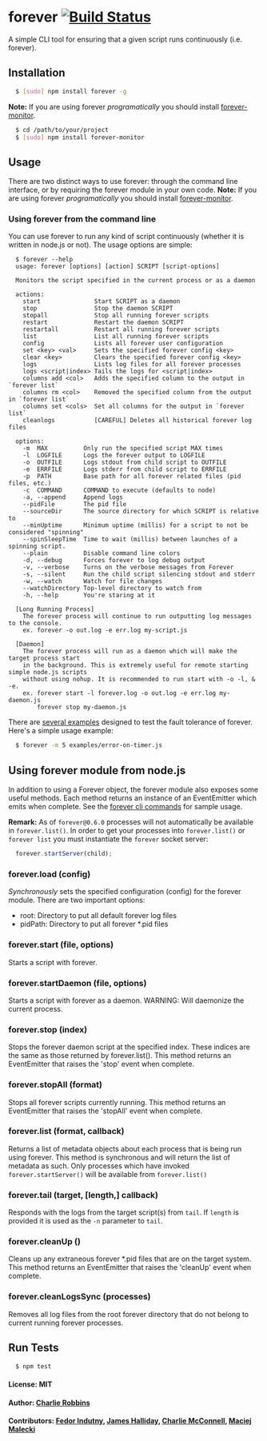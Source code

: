 # forever [![Build Status](https://secure.travis-ci.org/nodejitsu/forever.png)](http://travis-ci.org/nodejitsu/forever)

A simple CLI tool for ensuring that a given script runs continuously (i.e. forever).

## Installation

``` bash
  $ [sudo] npm install forever -g
```

**Note:** If you are using forever _programatically_ you should install [forever-monitor][0]. 

``` bash
  $ cd /path/to/your/project
  $ [sudo] npm install forever-monitor
```

## Usage
There are two distinct ways to use forever: through the command line interface, or by requiring the forever module in your own code. **Note:** If you are using forever _programatically_ you should install [forever-monitor][0]. 

### Using forever from the command line
You can use forever to run any kind of script continuously (whether it is written in node.js or not). The usage options are simple:

```
  $ forever --help
  usage: forever [options] [action] SCRIPT [script-options]

  Monitors the script specified in the current process or as a daemon

  actions:
    start               Start SCRIPT as a daemon
    stop                Stop the daemon SCRIPT
    stopall             Stop all running forever scripts
    restart             Restart the daemon SCRIPT
    restartall          Restart all running forever scripts
    list                List all running forever scripts
    config              Lists all forever user configuration
    set <key> <val>     Sets the specified forever config <key>
    clear <key>         Clears the specified forever config <key>
    logs                Lists log files for all forever processes
    logs <script|index> Tails the logs for <script|index>
    columns add <col>   Adds the specified column to the output in `forever list`
    columns rm <col>    Removed the specified column from the output in `forever list`
    columns set <cols>  Set all columns for the output in `forever list`
    cleanlogs           [CAREFUL] Deletes all historical forever log files

  options:
    -m  MAX          Only run the specified script MAX times
    -l  LOGFILE      Logs the forever output to LOGFILE
    -o  OUTFILE      Logs stdout from child script to OUTFILE
    -e  ERRFILE      Logs stderr from child script to ERRFILE
    -p  PATH         Base path for all forever related files (pid files, etc.)
    -c  COMMAND      COMMAND to execute (defaults to node)
    -a, --append     Append logs
    --pidFile        The pid file
    --sourceDir      The source directory for which SCRIPT is relative to
    --minUptime      Minimum uptime (millis) for a script to not be considered "spinning"
    --spinSleepTime  Time to wait (millis) between launches of a spinning script.
    --plain          Disable command line colors
    -d, --debug      Forces forever to log debug output
    -v, --verbose    Turns on the verbose messages from Forever
    -s, --silent     Run the child script silencing stdout and stderr
    -w, --watch      Watch for file changes
    --watchDirectory Top-level directory to watch from
    -h, --help       You're staring at it

  [Long Running Process]
    The forever process will continue to run outputting log messages to the console.
    ex. forever -o out.log -e err.log my-script.js

  [Daemon]
    The forever process will run as a daemon which will make the target process start
    in the background. This is extremely useful for remote starting simple node.js scripts
    without using nohup. It is recommended to run start with -o -l, & -e.
    ex. forever start -l forever.log -o out.log -e err.log my-daemon.js
        forever stop my-daemon.js
```

There are [several examples][1] designed to test the fault tolerance of forever. Here's a simple usage example:

``` bash
  $ forever -m 5 examples/error-on-timer.js
```

## Using forever module from node.js
In addition to using a Forever object, the forever module also exposes some useful methods. Each method returns an instance of an EventEmitter which emits when complete. See the [forever cli commands][2] for sample usage.

**Remark:** As of `forever@0.6.0` processes will not automatically be available in `forever.list()`. In order to get your processes into `forever.list()` or `forever list` you must instantiate the `forever` socket server:

``` js
  forever.startServer(child);
```

### forever.load (config)
_Synchronously_ sets the specified configuration (config) for the forever module. There are two important options:

* root:    Directory to put all default forever log files
* pidPath: Directory to put all forever *.pid files

### forever.start (file, options)
Starts a script with forever.

### forever.startDaemon (file, options)
Starts a script with forever as a daemon. WARNING: Will daemonize the current process.

### forever.stop (index)
Stops the forever daemon script at the specified index. These indices are the same as those returned by forever.list(). This method returns an EventEmitter that raises the 'stop' event when complete.

### forever.stopAll (format)
Stops all forever scripts currently running. This method returns an EventEmitter that raises the 'stopAll' event when complete.

### forever.list (format, callback)
Returns a list of metadata objects about each process that is being run using forever. This method is synchronous and will return the list of metadata as such. Only processes which have invoked `forever.startServer()` will be available from `forever.list()`

### forever.tail (target, [length,] callback)
Responds with the logs from the target script(s) from `tail`. If `length` is provided it is used as the `-n` parameter to `tail`.

### forever.cleanUp ()
Cleans up any extraneous forever *.pid files that are on the target system. This method returns an EventEmitter that raises the 'cleanUp' event when complete.

### forever.cleanLogsSync (processes)
Removes all log files from the root forever directory that do not belong to current running forever processes.

## Run Tests

``` bash
  $ npm test
```

#### License: MIT
#### Author: [Charlie Robbins](http://github.com/indexzero)
#### Contributors: [Fedor Indutny](http://github.com/indutny), [James Halliday](http://substack.net/), [Charlie McConnell](http://github.com/avianflu), [Maciej Malecki](http://github.com/mmalecki)

[0]: http://github.com/nodejitsu/forever-monitor
[1]: http://github.com/nodejitsu/forever-monitor/tree/master/examples
[2]: https://github.com/nodejitsu/forever/blob/master/lib/forever/cli.js